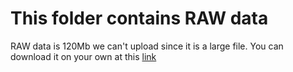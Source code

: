 # This folder contains RAW data
RAW data is 120Mb we can't upload since it is a large file. You can download it on your own at this [link](https://drive.google.com/open?id=1xwvp-3k3KG053fdQWCshnKIkBoe0E-K7)